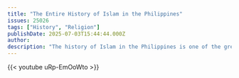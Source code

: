 ```yaml
---
title: "The Entire History of Islam in the Philippines"
issues: 25026
tags: ["History", "Religion"]
publishDate: 2025-07-03T15:44:44.000Z
author: 
description: "The history of Islam in the Philippines is one of the greatest stories untold to the Muslim world. It is a tale of heroic kings that fought to their death and tragic betrayals that sold out entire nations to slavery."
---
```


{{< youtube uRp-EmOoWto >}}